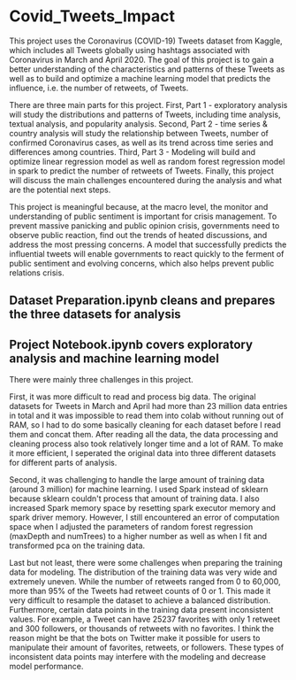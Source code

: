 # Covid_Tweets_Impact

This project uses the Coronavirus (COVID-19) Tweets dataset from Kaggle, which includes all Tweets globally using hashtags associated with Coronavirus in March and April 2020. The goal of this project is to gain a better understanding of the characteristics and patterns of these Tweets as well as to build and optimize a machine learning model that predicts the influence, i.e. the number of retweets, of Tweets.

There are three main parts for this project. First, Part 1 - exploratory analysis will study the distributions and patterns of Tweets, including time analysis, textual analysis, and popularity analysis. Second, Part 2 - time series & country analysis will study the relationship between Tweets, number of confirmed Coronavirus cases, as well as its trend across time series and differences among countries. Third, Part 3 - Modeling will build and optimize linear regression model as well as random forest regression model in spark to predict the number of retweets of Tweets. Finally, this project will discuss the main challenges encountered during the analysis and what are the potential next steps.

This project is meaningful because, at the macro level, the monitor and understanding of public sentiment is important for crisis management. To prevent massive panicking and public opinion crisis, governments need to observe public reaction, find out the trends of heated discussions, and address the most pressing concerns. A model that successfully predicts the influential tweets will enable governments to react quickly to the ferment of public sentiment and evolving concerns, which also helps prevent public relations crisis.

## Dataset Preparation.ipynb cleans and prepares the three datasets for analysis
## Project Notebook.ipynb covers exploratory analysis and machine learning model

There were mainly three challenges in this project.

First, it was more difficult to read and process big data. The original datasets for Tweets in March and April had more than 23 million data entries in total and it was impossible to read them into colab without running out of RAM, so I had to do some basically cleaning for each dataset before I read them and concat them. After reading all the data, the data processing and cleaning process also took relatively longer time and a lot of RAM. To make it more efficient, I seperated the original data into three different datasets for different parts of analysis.

Second, it was challenging to handle the large amount of training data (around 3 million) for machine learning. I used Spark instead of sklearn because sklearn couldn't process that amount of training data. I also increased Spark memory space by resetting spark executor memory and spark driver memory. However, I still encountered an error of computation space when I adjusted the parameters of random forest regression (maxDepth and numTrees) to a higher number as well as when I fit and transformed pca on the training data.

Last but not least, there were some challenges when preparing the training data for modeling. The distribution of the training data was very wide and extremely uneven. While the number of retweets ranged from 0 to 60,000, more than 95% of the Tweets had retweet counts of 0 or 1. This made it very difficult to resample the dataset to achieve a balanced distribution. Furthermore, certain data points in the training data present inconsistent values. For example, a Tweet can have 25237 favorites with only 1 retweet and 300 followers, or thousands of retweets with no favorites. I think the reason might be that the bots on Twitter make it possible for users to manipulate their amount of favorites, retweets, or followers. These types of inconsistent data points may interfere with the modeling and decrease model performance.
